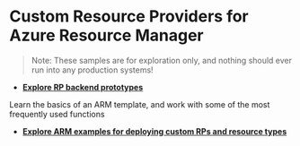# Custom Resource Providers for Azure Resource Manager

>Note: These samples are for exploration only, and nothing should ever run into any production systems!

* [**Explore RP backend prototypes**](./CustomRp-Prototypes)

Learn the basics of an ARM template, and work with some of the most frequently used functions

* [**Explore ARM examples for deploying custom RPs and resource types**](./ArmExamples)

